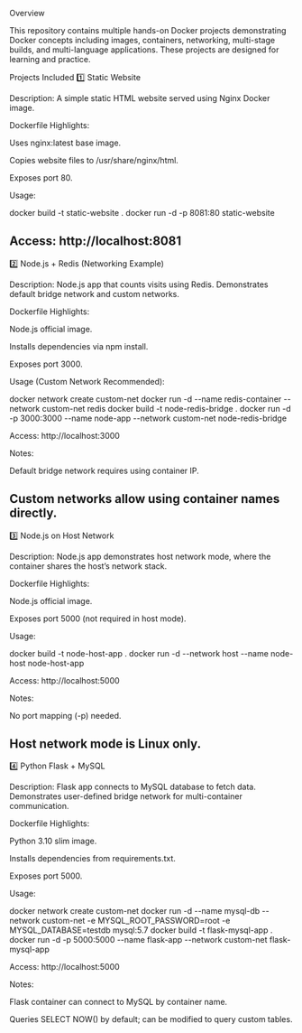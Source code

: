 Overview

This repository contains multiple hands-on Docker projects demonstrating Docker concepts including images, containers, networking, multi-stage builds, and multi-language applications. These projects are designed for learning and practice.

Projects Included
1️⃣ Static Website

Description: A simple static HTML website served using Nginx Docker image.

Dockerfile Highlights:

Uses nginx:latest base image.

Copies website files to /usr/share/nginx/html.

Exposes port 80.

Usage:

docker build -t static-website .
docker run -d -p 8081:80 static-website


Access: http://localhost:8081
--------------------------------------------------------------------------------------------------------------- 
2️⃣ Node.js + Redis (Networking Example)

Description: Node.js app that counts visits using Redis. Demonstrates default bridge network and custom networks.

Dockerfile Highlights:

Node.js official image.

Installs dependencies via npm install.

Exposes port 3000.

Usage (Custom Network Recommended):

docker network create custom-net
docker run -d --name redis-container --network custom-net redis
docker build -t node-redis-bridge .
docker run -d -p 3000:3000 --name node-app --network custom-net node-redis-bridge


Access: http://localhost:3000

Notes:

Default bridge network requires using container IP.

Custom networks allow using container names directly.
-------------------------------------------------------------------------------------------------------------------------- 
3️⃣ Node.js on Host Network

Description: Node.js app demonstrates host network mode, where the container shares the host’s network stack.

Dockerfile Highlights:

Node.js official image.

Exposes port 5000 (not required in host mode).

Usage:

docker build -t node-host-app .
docker run -d --network host --name node-host node-host-app


Access: http://localhost:5000

Notes:

No port mapping (-p) needed.

Host network mode is Linux only.
------------------------------------------------------------------------------------------------------------------------------- 
4️⃣ Python Flask + MySQL

Description: Flask app connects to MySQL database to fetch data. Demonstrates user-defined bridge network for multi-container communication.

Dockerfile Highlights:

Python 3.10 slim image.

Installs dependencies from requirements.txt.

Exposes port 5000.

Usage:

docker network create custom-net
docker run -d --name mysql-db --network custom-net -e MYSQL_ROOT_PASSWORD=root -e MYSQL_DATABASE=testdb mysql:5.7
docker build -t flask-mysql-app .
docker run -d -p 5000:5000 --name flask-app --network custom-net flask-mysql-app


Access: http://localhost:5000

Notes:

Flask container can connect to MySQL by container name.

Queries SELECT NOW() by default; can be modified to query custom tables.
